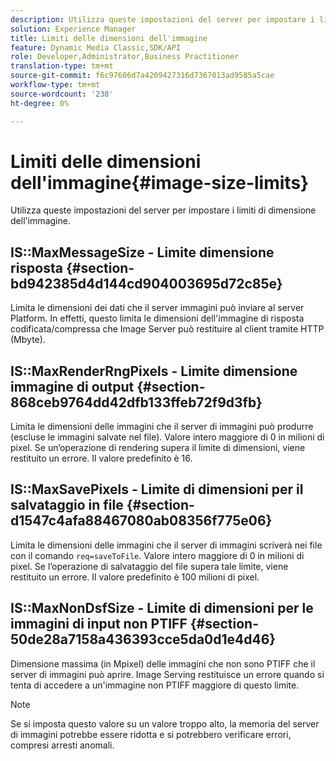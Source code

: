 ```yaml
---
description: Utilizza queste impostazioni del server per impostare i limiti di dimensione dell'immagine.
solution: Experience Manager
title: Limiti delle dimensioni dell'immagine
feature: Dynamic Media Classic,SDK/API
role: Developer,Administrator,Business Practitioner
translation-type: tm+mt
source-git-commit: f6c97606d7a4209427316d7367013ad9585a5cae
workflow-type: tm+mt
source-wordcount: '238'
ht-degree: 0%

---
```



# Limiti delle dimensioni dell&#39;immagine{#image-size-limits}

Utilizza queste impostazioni del server per impostare i limiti di dimensione dell&#39;immagine.

## IS::MaxMessageSize - Limite dimensione risposta {#section-bd942385d4d144cd904003695d72c85e}

Limita le dimensioni dei dati che il server immagini può inviare al server Platform. In effetti, questo limita le dimensioni dell&#39;immagine di risposta codificata/compressa che Image Server può restituire al client tramite HTTP (Mbyte).

## IS::MaxRenderRngPixels - Limite dimensione immagine di output {#section-868ceb9764dd42dfb133ffeb72f9d3fb}

Limita le dimensioni delle immagini che il server di immagini può produrre (escluse le immagini salvate nel file). Valore intero maggiore di 0 in milioni di pixel. Se un’operazione di rendering supera il limite di dimensioni, viene restituito un errore. Il valore predefinito è 16.

## IS::MaxSavePixels - Limite di dimensioni per il salvataggio in file {#section-d1547c4afa88467080ab08356f775e06}

Limita le dimensioni delle immagini che il server di immagini scriverà nei file con il comando `req=saveToFile`. Valore intero maggiore di 0 in milioni di pixel. Se l’operazione di salvataggio del file supera tale limite, viene restituito un errore. Il valore predefinito è 100 milioni di pixel.

## IS::MaxNonDsfSize - Limite di dimensioni per le immagini di input non PTIFF {#section-50de28a7158a436393cce5da0d1e4d46}

Dimensione massima (in Mpixel) delle immagini che non sono PTIFF che il server di immagini può aprire. Image Serving restituisce un errore quando si tenta di accedere a un&#39;immagine non PTIFF maggiore di questo limite.

>[!NOTE]
>
>Se si imposta questo valore su un valore troppo alto, la memoria del server di immagini potrebbe essere ridotta e si potrebbero verificare errori, compresi arresti anomali.

